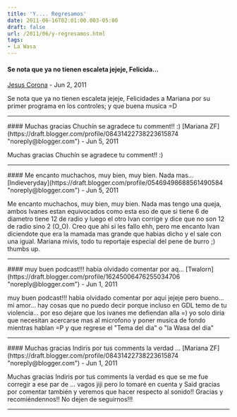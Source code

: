```yaml
---
title: 'Y.... Regresamos'
date: 2011-06-16T02:01:00.003-05:00
draft: false
url: /2011/06/y-regresamos.html
tags: 
- La Wasa
---
```


#### Se nota que ya no tienen escaleta jejeje, Felicida...
[Jesus Corona]( "noreply@blogger.com") - <time datetime="2011-06-21T01:34:06.787-05:00">Jun 2, 2011</time>

Se nota que ya no tienen escaleta jejeje, Felicidades a Mariana por su primer programa en los controles; y que buena musica =D
<hr />
#### Muchas gracias Chuchín se agradece tu comment!! :)
[Mariana ZF](https://draft.blogger.com/profile/08431422738223615874 "noreply@blogger.com") - <time datetime="2011-06-24T01:13:30.306-05:00">Jun 5, 2011</time>

Muchas gracias Chuchín se agradece tu comment!! :)
<hr />
#### Me encanto muchachos, muy bien, muy bien. Nada mas...
[Indieveryday](https://draft.blogger.com/profile/05469498688561490584 "noreply@blogger.com") - <time datetime="2011-06-24T23:46:43.138-05:00">Jun 5, 2011</time>

Me encanto muchachos, muy bien, muy bien. Nada mas tengo una queja, ambos Ivanes estan equivocados como esta eso de que si tiene 6 de diametro tiene 12 de radio y luego el otro Ivan corrige y dice que no son 12 de radio sino 2 (O\_O). Creo que ahi si les fallo ehh, pero me encanto Ivan diciendote que era la mamada mas grande que habias dicho y el sale con una igual. Mariana mivis, todo tu reportaje especial del pene de burro ;) thumbs up.
<hr />
#### muy buen podcast!!! habia olvidado comentar por aq...
[Twalorn](https://draft.blogger.com/profile/16245006476255034706 "noreply@blogger.com") - <time datetime="2011-06-27T21:54:56.846-05:00">Jun 1, 2011</time>

muy buen podcast!!! habia olvidado comentar por aqui jejeje pero bueno... mi amor... hay cosas que no puedo decir porque incluso en GDL temo de tu violencia... por eso dejare que los ivanes me defiendan alla =) yo solo diria que necesitan acercarse mas al microfono y poner musica de fondo mientras hablan =P y que regrese el "Tema del dia" o "la Wasa del dia"
<hr />
#### Muchas gracias Indiris por tus comments la verdad ...
[Mariana ZF](https://draft.blogger.com/profile/08431422738223615874 "noreply@blogger.com") - <time datetime="2011-06-27T22:02:24.679-05:00">Jun 1, 2011</time>

Muchas gracias Indiris por tus comments la verdad es que se me fue corregir a ese par de ... vagos jiji pero lo tomaré en cuenta y Said gracias por comentar también y veremos que hacer respecto al sonido!! Gracias y recomiéndennos!! No dejen de seguirnos!!!
<hr />
